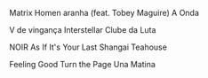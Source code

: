 Matrix
Homen aranha (feat. Tobey Maguire)
A Onda

V de vingança
Interstellar
Clube da Luta

NOIR
As If It's Your Last
Shangai Teahouse

Feeling Good
Turn the Page
Una Matina

